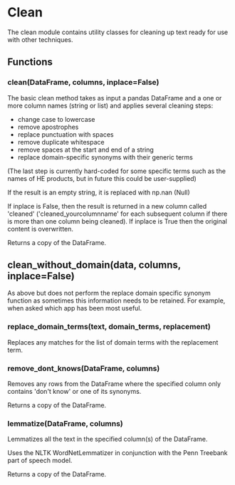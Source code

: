 # Clean

The clean module contains utility classes for cleaning up text
ready for use with other techniques.

## Functions

### clean(DataFrame, columns, inplace=False)
The basic clean method takes as input a pandas DataFrame and a 
one or more column names (string or list) and applies several 
cleaning steps:

* change case to lowercase
* remove apostrophes
* replace punctuation with spaces
* remove duplicate whitespace
* remove spaces at the start and end of a string
* replace domain-specific synonyms with their generic terms

(The last step is currently hard-coded for some specific terms
such as the names of HE products, but in future this could be 
user-supplied)

If the result is an empty string, it is replaced with np.nan (Null)

If inplace is False, then the result is returned in a new column
called 'cleaned' ('cleaned_yourcolumnname' for each subsequent
column if there is more than one column being cleaned). If inplace
is True then the original content is overwritten.

Returns a copy of the DataFrame.

## clean_without_domain(data, columns, inplace=False)

As above but does not perform the replace domain specific synonym 
function as sometimes this information needs to be retained. 
For example, when asked which app has been most useful.

### replace_domain_terms(text, domain_terms, replacement)
Replaces any matches for the list of domain terms with the 
replacement term.

### remove_dont_knows(DataFrame, columns)
Removes any rows from the DataFrame where the specified column
only contains 'don't know' or one of its synonyms.

Returns a copy of the DataFrame.

### lemmatize(DataFrame, columns)
Lemmatizes all the text in the specified column(s) of the DataFrame.

Uses the NLTK WordNetLemmatizer in conjunction with the 
Penn Treebank part of speech model.

Returns a copy of the DataFrame.